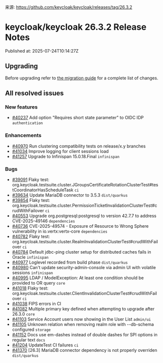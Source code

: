 来源: https://github.com/keycloak/keycloak/releases/tag/26.3.2

# keycloak/keycloak 26.3.2 Release Notes

Published at: 2025-07-24T10:14:27Z

<div>

<h2>Upgrading</h2>
<p>Before upgrading refer to <a href="https://www.keycloak.org/docs/latest/upgrading/#migration-changes">the migration guide</a> for a complete list of changes.</p>

<h2>All resolved issues</h2>


<h3>New features</h3>
<ul>
<li><a href="https://github.com/keycloak/keycloak/issues/40237">#40237</a> Add option "Requires short state parameter" to OIDC IDP <code>authentication</code></li>
</ul>

<h3>Enhancements</h3>
<ul>
<li><a href="https://github.com/keycloak/keycloak/issues/40970">#40970</a> Run clustering compatibility tests on release/x.y branches </li>
<li><a href="https://github.com/keycloak/keycloak/issues/41034">#41034</a> Improve logging for client sessions load </li>
<li><a href="https://github.com/keycloak/keycloak/issues/41257">#41257</a> Upgrade to Infinispan 15.0.18.Final <code>infinispan</code></li>
</ul>

<h3>Bugs</h3>
<ul>
<li><a href="https://github.com/keycloak/keycloak/issues/39091">#39091</a> Flaky test: org.keycloak.testsuite.cluster.JGroupsCertificateRotationClusterTest#testCoordinatorHasScheduleTask <code>ci</code></li>
<li><a href="https://github.com/keycloak/keycloak/issues/39634">#39634</a> Update MariaDB connector to 3.5.3 <code>dist/quarkus</code></li>
<li><a href="https://github.com/keycloak/keycloak/issues/39854">#39854</a> Flaky test: org.keycloak.testsuite.cluster.PermissionTicketInvalidationClusterTest#crudWithFailover <code>ci</code></li>
<li><a href="https://github.com/keycloak/keycloak/issues/40553">#40553</a> Upgrade org.postgresql:postgresql to version 42.7.7 to address CVE-2025-49146 <code>dependencies</code></li>
<li><a href="https://github.com/keycloak/keycloak/issues/40736">#40736</a> CVE-2025-49574 - Exposure of Resource to Wrong Sphere vulnerability in io.vertx:vertx-core <code>dependencies</code></li>
<li><a href="https://github.com/keycloak/keycloak/issues/40782">#40782</a> Flaky test: org.keycloak.testsuite.cluster.RealmInvalidationClusterTest#crudWithFailover <code>ci</code></li>
<li><a href="https://github.com/keycloak/keycloak/issues/40784">#40784</a> Default jdbc-ping cluster setup for distributed caches fails in Oracle <code>infinispan</code></li>
<li><a href="https://github.com/keycloak/keycloak/issues/40977">#40977</a> Loglevel recorded from build phase <code>dist/quarkus</code></li>
<li><a href="https://github.com/keycloak/keycloak/issues/40980">#40980</a> Can't update security-admin-console via admin UI with volatile sessions <code>infinispan</code></li>
<li><a href="https://github.com/keycloak/keycloak/issues/40995">#40995</a> LDAP /  ModelException: At least one condition should be provided to OR query <code>core</code></li>
<li><a href="https://github.com/keycloak/keycloak/issues/41018">#41018</a> Flaky test: org.keycloak.testsuite.cluster.ClientInvalidationClusterTest#crudWithFailover <code>ci</code></li>
<li><a href="https://github.com/keycloak/keycloak/issues/41038">#41038</a> FIPS errors in CI </li>
<li><a href="https://github.com/keycloak/keycloak/issues/41082">#41082</a> Multiple primary key defined when attempting to upgrade after 26.3.0 <code>core</code></li>
<li><a href="https://github.com/keycloak/keycloak/issues/41103">#41103</a> Service Account users now showing in the User List <code>admin/ui</code></li>
<li><a href="https://github.com/keycloak/keycloak/issues/41105">#41105</a> Unknown relation when removing realm role with --db-schema configured <code>storage</code></li>
<li><a href="https://github.com/keycloak/keycloak/issues/41152">#41152</a> Docs use em-dashes instead of double dashes for SPI options in regular text <code>docs</code></li>
<li><a href="https://github.com/keycloak/keycloak/issues/41204">#41204</a> UpdateTest CI failures <code>ci</code></li>
<li><a href="https://github.com/keycloak/keycloak/issues/41370">#41370</a> [26.3] MariaDB connector dependency is not properly overriden <code>dist/quarkus</code></li>
</ul>

</div>